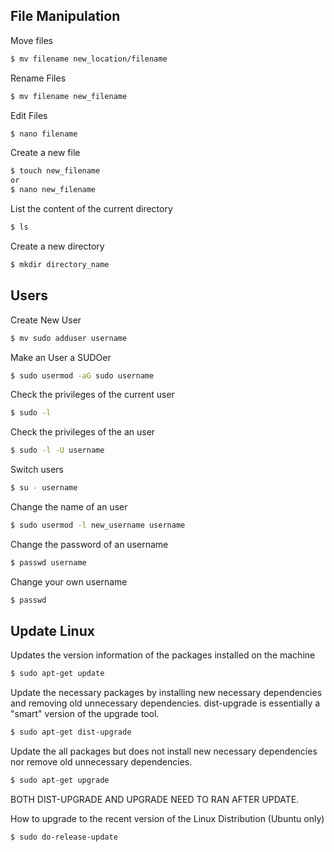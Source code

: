 ## File Manipulation

Move files

```bash
$ mv filename new_location/filename
```

Rename Files

```bash
$ mv filename new_filename
```

Edit Files

```bash
$ nano filename
```

Create a new file

```bash
$ touch new_filename
or
$ nano new_filename
```

List the content of the current directory

```bash
$ ls
```

Create a new directory

```bash
$ mkdir directory_name
```

## Users

Create New User

```bash
$ mv sudo adduser username
```

Make an User a SUDOer

```bash
$ sudo usermod -aG sudo username
```

Check the privileges of the current user

```bash
$ sudo -l
```

Check the privileges of the an user

```bash
$ sudo -l -U username
```

Switch users

```bash
$ su - username
```

Change the name of an user

```bash
$ sudo usermod -l new_username username
```

Change the password of an username

```bash
$ passwd username
```

Change your own username

```bash
$ passwd 
```

## Update Linux

Updates the version information of the packages installed on the machine

```bash
$ sudo apt-get update
```
Update the necessary packages by installing new necessary dependencies and removing old unnecessary dependencies. dist-upgrade is essentially a "smart" version of the upgrade tool.

```bash
$ sudo apt-get dist-upgrade
```

Update the all packages but does not install new necessary dependencies nor remove old unnecessary dependencies. 

```bash
$ sudo apt-get upgrade
```

BOTH DIST-UPGRADE AND UPGRADE NEED TO RAN AFTER UPDATE.

How to upgrade to the recent version of the Linux Distribution (Ubuntu only)

```bash
$ sudo do-release-update
```
